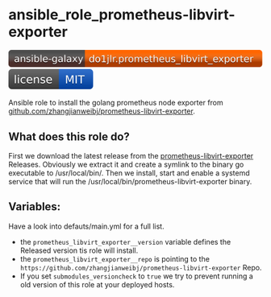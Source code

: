  ansible_role_prometheus-libvirt-exporter
==========================================

[![galaxy](https://raw.githubusercontent.com/roles-ansible/ansible_role_prometheus-libvirt-exporter/main/.github/galaxy.svg)](https://galaxy.ansible.com/do1jlr/prometheus_libvirt_exporter)
[![license](https://raw.githubusercontent.com/roles-ansible/ansible_role_prometheus-libvirt-exporter/main/.github/license.svg)](https://github.com/roles-ansible/ansible_role_prometheus-libvirt-exporter/blob/main/LICENSE)

Ansible role to install the golang prometheus node exporter from [github.com/zhangjianweibj/prometheus-libvirt-exporter](https://github.com/zhangjianweibj/prometheus-libvirt-exporter.git).

 What does this role do?
-------------------------
First we download the latest release from the [prometheus-libvirt-exporter](https://github.com/zhangjianweibj/prometheus-libvirt-exporter.git) Releases. Obviously we extract it and create a symlink to the binary go executable to /usr/local/bin/.
Then we install, start and enable a systemd service that will run the /usr/local/bin/prometheus-libvirt-exporter binary.

 Variables:
---------------
Have a look into defauts/main.yml for a full list.
+ the ``prometheus_libvirt_exporter__version`` variable defines the Released version tis role will install.
+ the ``prometheus_libvirt_exporter__repo`` is pointing to the ``https://github.com/zhangjianweibj/prometheus-libvirt-exporter`` Repo.
+ If you set ``submodules_versioncheck`` to ``true`` we try to prevent running a old version of this role at your deployed hosts.

